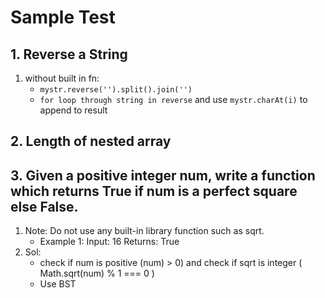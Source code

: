 # Sample Test

## 1. Reverse a String
1. without built in fn: 
    * `mystr.reverse('').split().join('')`
    * `for loop through string in reverse` and use `mystr.charAt(i)` to append to result

## 2. Length of nested array

## 3. Given a positive integer num, write a function which returns True if num is a perfect square else False. 
1. Note: Do not use any built-in library function such as sqrt. 
    * Example 1: Input: 16 Returns: True
2. Sol:
    * check if num is positive (num) > 0) and check if sqrt is integer ( Math.sqrt(num) % 1 === 0 )
    * Use BST
